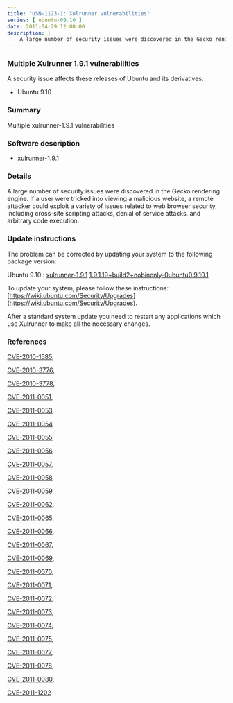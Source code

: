 ```yaml
---
title: "USN-1123-1: Xulrunner vulnerabilities"
series: [ ubuntu-09.10 ]
date: 2011-04-29 12:00:00
description: |
    A large number of security issues were discovered in the Gecko rendering engine. If a user were tricked into viewing a malicious website, a remote attacker could exploit a variety of issues related to web browser security, including cross-site scripting attacks, denial of service attacks, and arbitrary code execution. 
--- 
```

 
### Multiple Xulrunner 1.9.1 vulnerabilities

A security issue affects these releases of Ubuntu and its derivatives:

* Ubuntu 9.10

### Summary

Multiple xulrunner-1.9.1 vulnerabilities 

### Software description

* xulrunner-1.9.1 

### Details

A large number of security issues were discovered in the Gecko rendering engine. If a user were tricked into viewing a malicious website, a remote attacker could exploit a variety of issues related to web browser security, including cross-site scripting attacks, denial of service attacks, and arbitrary code execution. 

### Update instructions

The problem can be corrected by updating your system to the following package version:

Ubuntu 9.10
 : [xulrunner-1.9.1](https://launchpad.net/ubuntu/+source/xulrunner-1.9.1) <span> [1.9.1.19+build2+nobinonly-0ubuntu0.9.10.1](https://launchpad.net/ubuntu/+source/xulrunner-1.9.1/1.9.1.19+build2+nobinonly-0ubuntu0.9.10.1) </span> 

To update your system, please follow these instructions: [https://wiki.ubuntu.com/Security/Upgrades](https://wiki.ubuntu.com/Security/Upgrades).

After a standard system update you need to restart any applications which use Xulrunner to make all the necessary changes. 

### References

 [CVE-2010-1585](http://people.ubuntu.com/~ubuntu-security/cve/CVE-2010-1585), 

 [CVE-2010-3776](http://people.ubuntu.com/~ubuntu-security/cve/CVE-2010-3776), 

 [CVE-2010-3778](http://people.ubuntu.com/~ubuntu-security/cve/CVE-2010-3778), 

 [CVE-2011-0051](http://people.ubuntu.com/~ubuntu-security/cve/CVE-2011-0051), 

 [CVE-2011-0053](http://people.ubuntu.com/~ubuntu-security/cve/CVE-2011-0053), 

 [CVE-2011-0054](http://people.ubuntu.com/~ubuntu-security/cve/CVE-2011-0054), 

 [CVE-2011-0055](http://people.ubuntu.com/~ubuntu-security/cve/CVE-2011-0055), 

 [CVE-2011-0056](http://people.ubuntu.com/~ubuntu-security/cve/CVE-2011-0056), 

 [CVE-2011-0057](http://people.ubuntu.com/~ubuntu-security/cve/CVE-2011-0057), 

 [CVE-2011-0058](http://people.ubuntu.com/~ubuntu-security/cve/CVE-2011-0058), 

 [CVE-2011-0059](http://people.ubuntu.com/~ubuntu-security/cve/CVE-2011-0059), 

 [CVE-2011-0062](http://people.ubuntu.com/~ubuntu-security/cve/CVE-2011-0062), 

 [CVE-2011-0065](http://people.ubuntu.com/~ubuntu-security/cve/CVE-2011-0065), 

 [CVE-2011-0066](http://people.ubuntu.com/~ubuntu-security/cve/CVE-2011-0066), 

 [CVE-2011-0067](http://people.ubuntu.com/~ubuntu-security/cve/CVE-2011-0067), 

 [CVE-2011-0069](http://people.ubuntu.com/~ubuntu-security/cve/CVE-2011-0069), 

 [CVE-2011-0070](http://people.ubuntu.com/~ubuntu-security/cve/CVE-2011-0070), 

 [CVE-2011-0071](http://people.ubuntu.com/~ubuntu-security/cve/CVE-2011-0071), 

 [CVE-2011-0072](http://people.ubuntu.com/~ubuntu-security/cve/CVE-2011-0072), 

 [CVE-2011-0073](http://people.ubuntu.com/~ubuntu-security/cve/CVE-2011-0073), 

 [CVE-2011-0074](http://people.ubuntu.com/~ubuntu-security/cve/CVE-2011-0074), 

 [CVE-2011-0075](http://people.ubuntu.com/~ubuntu-security/cve/CVE-2011-0075), 

 [CVE-2011-0077](http://people.ubuntu.com/~ubuntu-security/cve/CVE-2011-0077), 

 [CVE-2011-0078](http://people.ubuntu.com/~ubuntu-security/cve/CVE-2011-0078), 

 [CVE-2011-0080](http://people.ubuntu.com/~ubuntu-security/cve/CVE-2011-0080), 

 [CVE-2011-1202](http://people.ubuntu.com/~ubuntu-security/cve/CVE-2011-1202)
 
